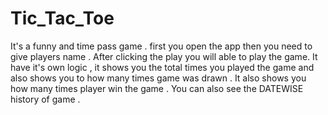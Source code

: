 # Tic_Tac_Toe
It's a funny and time pass game . first you open the app then you need to give players name .
After clicking the play you will able to play the game.
It have it's own logic , it shows you the total times you played the game and also shows you to how many times game was drawn .
It also shows you how many times player win the game . You can also see the DATEWISE history of game .

